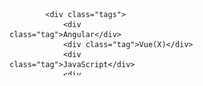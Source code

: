 <svg fill="none" viewBox="0 0 300 120" width="300" height="120" xmlns="http://www.w3.org/2000/svg">
    <foreignObject width="100%" height="100%">
        <div xmlns="http://www.w3.org/1999/xhtml">
            <style>
                .tags {
                    display: flex;
                    flex-wrap: wrap;
                    height: 100%;
                    width: 100%;
                }
                .tag {
                    background-color: #e3ffff;
                    border-radius: 0.25em;
                    color: #0ca4a5;
                    border: 1px solid #0ca4a5;
                    display: inline-block;
                    font-size: 0.75em;
                    line-height: 2em;
                    margin: 0.125em;
                    padding: 0 0.5em;
                    text-decoration: none;
                    font-family: sans-serif;
                }
            </style>

            <div class="tags">
                <div class="tag">Angular</div>
                <div class="tag">Vue(X)</div>
                <div class="tag">JavaScript</div>
                <div class="tag">TypeScript</div>
            </div>
            <div class="tags">
                <div class="tag">(S)CSS</div>
                <div class="tag">Building UIs</div>
                <div class="tag">Web Components</div>
            </div>
            <div class="tags">
                <div class="tag">Ionic</div>
                <div class="tag">Electron</div>
                <div class="tag">.NET</div>
            </div>
        </div>
    </foreignObject>
</svg>

<div id="hey" align="center">
  <h1>
    Hi!
    I'm K3r7d
    <img src="https://media.giphy.com/media/hvRJCLFzcasrR4ia7z/giphy.gif" width=40 />
  </h1>
</div>

<div id="badges" align="center">
  <a href="duy.phamdyrekk@hcmut.edu.vn">
    <img src="https://img.shields.io/badge/-Email%20Me-red?style=for-the-badge" alt="Website Badge"/>
  </a>
</div>


## :man_technologist: About Me:
Hi there! I'm K3r7d, a student at Ho Chi Minh City University of Technology. I'm interested in Machine Learning, Data Science, and Software Development. I'm currently learning about Machine Learning and Data Science. I'm also interested in Competitive Programming and Algorithms. I'm always open to collaborating on projects and innovative/disruptive ideas. Find out more about me & feel free to connect with me here:

## :mailbox: Get in touch:
- Email: [duy.phamdyrekk@hcmut.edu.vn](duy.phamdyrekk@hcmut.edu.vn)
- Personal Email: [baoduyphamdinh@gmail.com](baoduyphamdinh@gmail.com)
- Phone: [+84 916 756 365](tel:+84916756365)
- LinkedIn: [LinkedIn](https://www.linkedin.com/in/keryd944/)


## :hammer_and_wrench: Languages and Tools:
<div>
    <img src="https://cdn.jsdelivr.net/gh/devicons/devicon/icons/python/python-original.svg" title="Python" alt="Python" width="40" height="40"/>   
    <img src="https://cdn.jsdelivr.net/gh/devicons/devicon/icons/r/r-original.svg" title="R" alt="R" width="40" height="40"/>
    <img src="https://github.com/devicons/devicon/blob/master/icons/git/git-original-wordmark.svg" title="Git" **alt="Git" width="40" height="40"/>
    <img src="https://cdn.jsdelivr.net/gh/devicons/devicon/icons/cplusplus/cplusplus-original.svg" title="C++" alt="C++" width="40" height="40"/>&nbsp;
    <img src="https://cdn.jsdelivr.net/gh/devicons/devicon/icons/docker/docker-original.svg" title="Docker" alt="Docker" width="40" height="40"/>&nbsp;
</div>
 

  
## :fire: My Stats:
<div align="center">
  <img src="https://github-readme-stats.vercel.app/api?username=K3r7d&show_icons=true&theme=radical" alt="K3r7d's GitHub Stats" />
</div>

## :trophy: My Trophies:
<div align="center">
  <img src="https://github-profile-trophy.vercel.app/?username=K3r7d&theme=onedark" alt="K3r7d's Trophies" />
</div>

## :bar_chart: My Contribution:
<div align="center">
  <img src="https://github-readme-stats.vercel.app/api/top-langs/?username=K3r7d&layout=compact&theme=radical" alt="K3r7d's Top Languages" />
</div>
